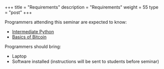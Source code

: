 +++
title = "Requirements"
description = "Requirements"
weight = 55
type = "post"
+++

Programmers attending this seminar are expected to know:

  * [Intermediate Python](https://www.py4e.com)
  * [Basics of Bitcoin](https://bitcoin.org/en/)

Programmers should bring:

  * Laptop
  * Software installed (instructions will be sent to students before seminar)
  

